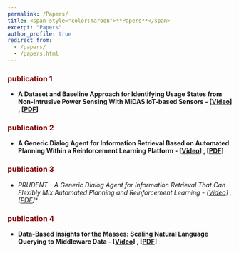 ```yaml
---
permalink: /Papers/
title: <span style="color:maroon">**Papers**</span>
excerpt: "Papers"
author_profile: true
redirect_from: 
  - /papers/
  - /papers.html
---
```




### <span style="color:maroon">**publication 1**</span>  
- <span style>**A Dataset and Baseline Approach for Identifying Usage States from Non-Intrusive Power Sensing With MiDAS IoT-based Sensors - [[Video](https://www.youtube.com/watch?v=-0aKDVoEGvs)] , [[PDF](https://dl.acm.org/doi/10.1145/3514094.3534174)]** </span>  


### <span style="color:maroon">**publication 2**</span>  
- <span style>**A Generic Dialog Agent for Information Retrieval Based on Automated Planning
Within a Reinforcement Learning Platform - [[Video](https://www.youtube.com/watch?v=-0aKDVoEGvs)] , [[PDF](https://dl.acm.org/doi/10.1145/3514094.3534174)]**</span>

### <span style="color:maroon">**publication 3**</span>  
- <span style>**PRUDENT* - A Generic Dialog Agent for Information Retrieval That Can
Flexibly Mix Automated Planning and Reinforcement Learning - [[Video](https://www.youtube.com/watch?v=-0aKDVoEGvs)] , [[PDF](https://dl.acm.org/doi/10.1145/3514094.3534174)]**</span>


### <span style="color:maroon">**publication 4**</span>  
- <span style>**Data-Based Insights for the Masses: Scaling Natural Language Querying to Middleware Data - [[Video](https://www.youtube.com/watch?v=-0aKDVoEGvs)] , [[PDF](https://dl.acm.org/doi/10.1145/3514094.3534174)]**</span>
  




